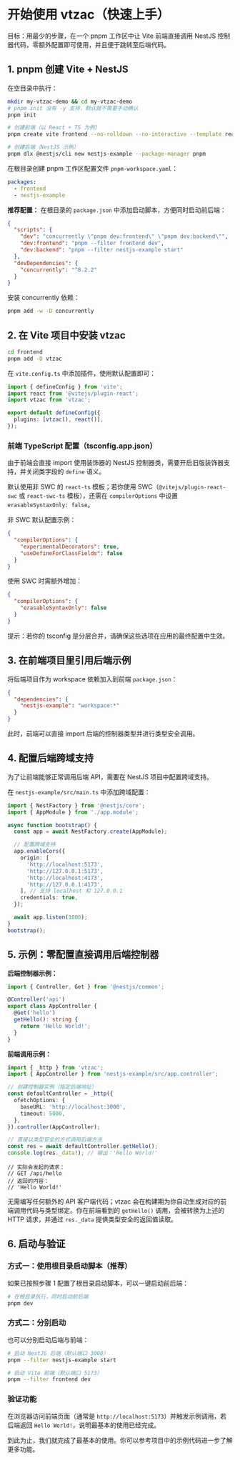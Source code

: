 # 开始使用 vtzac（快速上手）

目标：用最少的步骤，在一个 pnpm 工作区中让 Vite 前端直接调用 NestJS 控制器代码，零额外配置即可使用，并且便于跳转至后端代码。

## 1. pnpm 创建 Vite + NestJS

在空目录中执行：

```bash
mkdir my-vtzac-demo && cd my-vtzac-demo
# pnpm init 没有 -y 支持，默认就不需要手动确认
pnpm init

# 创建前端（以 React + TS 为例）
pnpm create vite frontend --no-rolldown --no-interactive --template react-ts

# 创建后端（NestJS 示例）
pnpm dlx @nestjs/cli new nestjs-example --package-manager pnpm
```

在根目录创建 pnpm 工作区配置文件 `pnpm-workspace.yaml`：

```yaml
packages:
  - frontend
  - nestjs-example
```

**推荐配置：** 在根目录的 `package.json` 中添加启动脚本，方便同时启动前后端：

```json
{
  "scripts": {
    "dev": "concurrently \"pnpm dev:frontend\" \"pnpm dev:backend\"",
    "dev:frontend": "pnpm --filter frontend dev",
    "dev:backend": "pnpm --filter nestjs-example start"
  },
  "devDependencies": {
    "concurrently": "^8.2.2"
  }
}
```

安装 concurrently 依赖：

```bash
pnpm add -w -D concurrently
```

## 2. 在 Vite 项目中安装 vtzac

```bash
cd frontend
pnpm add -D vtzac
```

在 `vite.config.ts` 中添加插件，使用默认配置即可：

```ts
import { defineConfig } from 'vite';
import react from '@vitejs/plugin-react';
import vtzac from 'vtzac';

export default defineConfig({
  plugins: [vtzac(), react()],
});
```

### 前端 TypeScript 配置（tsconfig.app.json）

由于前端会直接 import 使用装饰器的 NestJS 控制器类，需要开启旧版装饰器支持，并关闭类字段的 `define` 语义。

默认使用非 SWC 的 `react-ts` 模板；若你使用 SWC（`@vitejs/plugin-react-swc` 或 `react-swc-ts` 模板），还需在 `compilerOptions` 中设置 `erasableSyntaxOnly: false`。

非 SWC 默认配置示例：

```json
{
  "compilerOptions": {
    "experimentalDecorators": true,
    "useDefineForClassFields": false
  }
}
```

使用 SWC 时需额外增加：

```json
{
  "compilerOptions": {
    "erasableSyntaxOnly": false
  }
}
```

提示：若你的 tsconfig 是分层合并，请确保这些选项在应用的最终配置中生效。

## 3. 在前端项目里引用后端示例

将后端项目作为 workspace 依赖加入到前端 `package.json`：

```json
{
  "dependencies": {
    "nestjs-example": "workspace:*"
  }
}
```

此时，前端可以直接 import 后端的控制器类型并进行类型安全调用。

## 4. 配置后端跨域支持

为了让前端能够正常调用后端 API，需要在 NestJS 项目中配置跨域支持。

在 `nestjs-example/src/main.ts` 中添加跨域配置：

```ts
import { NestFactory } from '@nestjs/core';
import { AppModule } from './app.module';

async function bootstrap() {
  const app = await NestFactory.create(AppModule);

  // 配置跨域支持
  app.enableCors({
    origin: [
      'http://localhost:5173',
      'http://127.0.0.1:5173',
      'http://localhost:4173',
      'http://127.0.0.1:4173',
    ], // 支持 localhost 和 127.0.0.1
    credentials: true,
  });

  await app.listen(3000);
}
bootstrap();
```

## 5. 示例：零配置直接调用后端控制器

**后端控制器示例：**

```ts
import { Controller, Get } from '@nestjs/common';

@Controller('api')
export class AppController {
  @Get('hello')
  getHello(): string {
    return 'Hello World!';
  }
}
```

**前端调用示例：**

```ts
import { _http } from 'vtzac';
import { AppController } from 'nestjs-example/src/app.controller';

// 创建控制器实例（指定后端地址）
const defaultController = _http({
  ofetchOptions: {
    baseURL: 'http://localhost:3000',
    timeout: 5000,
  },
}).controller(AppController);

// 直接以类型安全的方式调用后端方法
const res = await defaultController.getHello();
console.log(res._data!); // 输出：'Hello World!'
```

```
// 实际会发起的请求：
// GET /api/hello
// 返回的内容：
// 'Hello World!'
```

无需编写任何额外的 API 客户端代码；vtzac 会在构建期为你自动生成对应的前端调用代码与类型绑定。你在前端看到的 `getHello()` 调用，会被转换为上述的 HTTP 请求，并通过 `res._data` 提供类型安全的返回值读取。

## 6. 启动与验证

### 方式一：使用根目录启动脚本（推荐）

如果已按照步骤 1 配置了根目录启动脚本，可以一键启动前后端：

```bash
# 在根目录执行，同时启动前后端
pnpm dev
```

### 方式二：分别启动

也可以分别启动后端与前端：

```bash
# 启动 NestJS 后端（默认端口 3000）
pnpm --filter nestjs-example start

# 启动 Vite 前端（默认端口 5173）
pnpm --filter frontend dev
```

### 验证功能

在浏览器访问前端页面（通常是 `http://localhost:5173`）并触发示例调用，若后端返回 `Hello World!`，说明最基本的使用已经完成。

到此为止，我们就完成了最基本的使用。你可以参考项目中的示例代码进一步了解更多功能。
